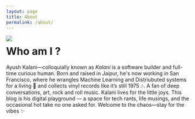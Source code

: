 ```yaml
---
layout: page
title: About
permalink: /about/
---
```

<img class="medium-img" style="float: left;" src="/assets/images/intro.png">

# Who am I ?
Ayush Kalani—colloquially known as _Kalani_ is a software builder and full-time curious human. Born and raised in Jaipur, he's now working in San Francisco, where he wrangles Machine Learning and Distriubuted systems for a living 🤖 and collects vinyl records like it’s still 1975 🎶. A fan of deep conversations, art, rock and roll music. Kalani lives for the little joys. This blog is his digital playground — a space for tech rants, life musings, and the occasional hot take no one asked for. Welcome to the chaos—stay for the vibes ✨